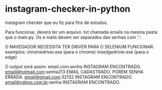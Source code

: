 # instagram-checker-in-python
instagram checker que eu fiz para fins de estudos.

Para funcionar, deverá ter um arquivo .txt chamada emails na mesma pasta que o main.py.
Os e mails devem ser separados das senhas com ':'.

O NAVEGADOR NECESSITA TER DRIVER PARA O SELENIUM FUNCIONAR.
exemplos: chromedriver.exe (para o chrome)
msedgedriver.exe (para o edge)

O output será assim:
email.com:senha
INSTAGRAM ENCONTRADO.
email@hotmail.com:senha213
EMAIL CADASTRADO, POREM SENHA ERRADA.
email@gmail.com:32132
INSTAGRAM ENCONTRADO.
email@yahoo.com.br:senha
INSTAGRAM ENCONTRADO.
